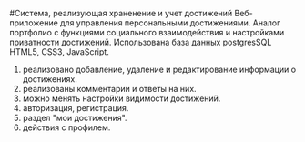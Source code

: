 #Система, реализующая храненение и учет достижений
Веб-приложение для управления персональными достижениями. Аналог портфолио с функциями социального взаимодействия и настройками приватности достижений.
Использована база данных  postgresSQL
HTML5, CSS3, JavaScript.
1) реализовано добавление, удаление и редактирование информации о достижениях.
2) реализованы комментарии и ответы на них.
3) можно менять настройки видимости достижений.
4) авторизация, регистрация.
5) раздел "мои достижения".
6) действия с профилем.
